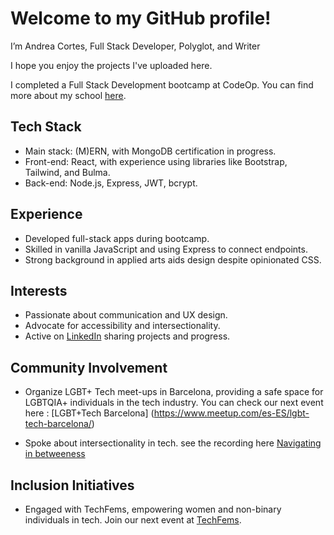# Welcome to my GitHub profile! 

I’m Andrea Cortes, Full Stack Developer, Polyglot, and Writer 

I hope you enjoy the projects I've uploaded here. 

I completed a Full Stack Development bootcamp at CodeOp. You can find more about my school [here]([link_to_school](https://codeop.tech/)).

## Tech Stack
- Main stack: (M)ERN, with MongoDB certification in progress.
- Front-end: React, with experience using libraries like Bootstrap, Tailwind, and Bulma.
- Back-end: Node.js, Express, JWT, bcrypt.

## Experience
- Developed full-stack apps during bootcamp.
- Skilled in vanilla JavaScript and using Express to connect endpoints.
- Strong background in applied arts aids design despite opinionated CSS.

## Interests
- Passionate about communication and UX design.
- Advocate for accessibility and intersectionality.
- Active on [LinkedIn]([link_to_linkedin](https://www.linkedin.com/in/acu-andrea-cortes/)) sharing projects and progress.

## Community Involvement

- Organize LGBT+ Tech meet-ups in Barcelona, providing a safe space for LGBTQIA+ individuals in the tech industry.
  You can check our next event here : [LGBT+Tech Barcelona] (https://www.meetup.com/es-ES/lgbt-tech-barcelona/)

  
- Spoke about intersectionality in tech. see the recording here [Navigating in betweeness](https://www.youtube.com/watch?v=2KQiJcu99z4&ab_channel=AndreaCort%C3%A9s)

## Inclusion Initiatives
- Engaged with TechFems, empowering women and non-binary individuals in tech. Join our next event at [TechFems](https://techfems.org/).

